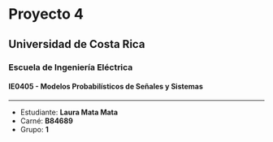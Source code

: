 # Proyecto 4
## Universidad de Costa Rica
### Escuela de Ingeniería Eléctrica
#### IE0405 - Modelos Probabilísticos de Señales y Sistemas

---

* Estudiante: **Laura Mata Mata**
* Carné: **B84689**
* Grupo: **1**

